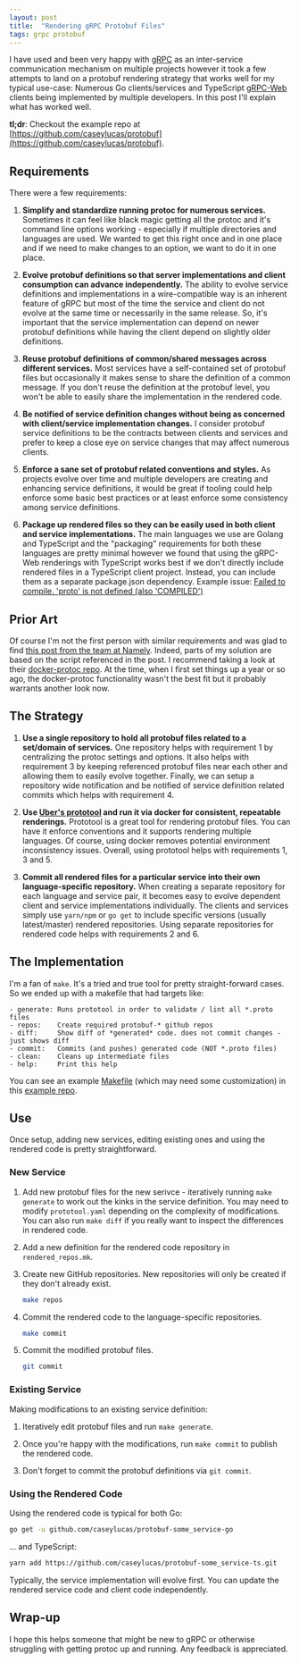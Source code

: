 ```yaml
---
layout: post
title:  "Rendering gRPC Protobuf Files"
tags: grpc protobuf
---
```


I have used and been very happy with [gRPC](https://grpc.io) as an inter-service communication mechanism 
on multiple projects however it took a few attempts to land on a protobuf rendering strategy that works well
for my typical use-case: Numerous Go clients/services and TypeScript [gRPC-Web](https://github.com/grpc/grpc-web)
clients being implemented by multiple developers.  In this post I'll explain what has worked well.

**tl;dr**: Checkout the example repo at 
[https://github.com/caseylucas/protobuf](https://github.com/caseylucas/protobuf).

## Requirements

There were a few requirements:

1. **Simplify and standardize running protoc for numerous services.**
Sometimes it can feel like black magic getting all the protoc and it's command line options working - especially if 
multiple directories and languages are used. We wanted to get this right once and in one place and if we 
need to make changes to an option, we want to do it in one place.

2. **Evolve protobuf definitions so that server implementations and client consumption can advance independently.**
The ability to evolve service definitions and implementations in a wire-compatible way is an inherent feature of gRPC
but most of the time the service and client do not evolve at the same time or necessarily in the same release.  So, 
it's important that the service implementation can depend on newer protobuf definitions while having the client depend
on slightly older definitions.

3. **Reuse protobuf definitions of common/shared messages across different services.**
Most services have a self-contained set of protobuf files but occasionally it makes sense to share the 
definition of a common message. If you don't reuse the definition at the protobuf level, you won't be able to 
easily share the implementation in the rendered code.

4. **Be notified of service definition changes without being as concerned with client/service implementation changes.**
I consider protobuf service definitions to be the contracts between clients and services and prefer to keep a
close eye on service changes that may affect numerous clients.

5. **Enforce a sane set of protobuf related conventions and styles.**
As projects evolve over time and multiple developers are creating and enhancing service definitions,
it would be great if tooling could help enforce some basic best practices or at least enforce
some consistency among service definitions.

6. **Package up rendered files so they can be easily used in both client and service implementations.**
The main languages we use are Golang and TypeScript and the "packaging" requirements for both these languages
are pretty minimal however we found that using the gRPC-Web renderings with TypeScript works
best if we don't directly include rendered files in a TypeScript client project. Instead, you can include
them as a separate package.json dependency. Example issue:
[Failed to compile. 'proto' is not defined (also 'COMPILED')](https://github.com/grpc/grpc-web/issues/447)


## Prior Art

Of course I'm not the first person with similar requirements and was glad to find
[this post from the team at Namely](https://medium.com/namely-labs/how-we-build-grpc-services-at-namely-52a3ae9e7c35).
Indeed, parts of my solution are based on the script referenced in the post.
I recommend taking a look at their [docker-protoc repo](https://github.com/namely/docker-protoc).  At the time, 
when I first set things up a year or so ago, the docker-protoc functionality wasn't the best fit but it probably
warrants another look now.


## The Strategy

1. **Use a single repository to hold all protobuf files related to a set/domain of services.**
One repository helps with requirement 1 by centralizing the protoc settings and options. It also helps
with requirement 3 by keeping referenced protobuf files near each other and allowing them to
easily evolve together. Finally, we can setup a repository wide notification and be notified
of service definition related commits which helps with requirement 4.

2. **Use [Uber's prototool](https://github.com/uber/prototool) and run it via docker for consistent,
repeatable renderings.**
Prototool is a great tool for rendering protobuf files. You can have it enforce conventions and it
supports rendering multiple languages. Of course, using docker removes potential environment
inconsistency issues. Overall, using prototool helps with requirements 1, 3 and 5.

3. **Commit all rendered files for a particular service into their own language-specific repository.**
When creating a separate repository for each language and service pair, it becomes easy to evolve dependent
client and service implementations individually.  The clients and services simply use `yarn/npm` or `go get` to
include specific versions (usually latest/master) rendered repositories. Using separate repositories for
rendered code helps with requirements 2 and 6.


## The Implementation

I'm a fan of `make`. It's a tried and true tool for pretty straight-forward cases. So we ended up with a makefile
that had targets like:

```
- generate: Runs prototool in order to validate / lint all *.proto files
- repos:    Create required protobuf-* github repos
- diff:     Show diff of *generated* code. does not commit changes - just shows diff
- commit:   Commits (and pushes) generated code (NOT *.proto files)
- clean:    Cleans up intermediate files
- help:     Print this help
```

You can see an example [Makefile](https://github.com/caseylucas/protobuf/tree/master/Makefile)
(which may need some customization) in this [example repo](https://github.com/caseylucas/protobuf).

## Use

Once setup, adding new services, editing existing ones and using the rendered code is pretty straightforward.

### New Service

1. Add new protobuf files for the new serivce - iteratively running `make generate` to work out the kinks in the
service definition.  You may need to modify `prototool.yaml` depending on the complexity of modifications.  You
can also run `make diff` if you really want to inspect the differences in rendered code.

2. Add a new definition for the rendered code repository in `rendered_repos.mk`.

3. Create new GitHub repositories. New repositories will only be created if they don't already exist.
    ```bash
    make repos
    ```

4. Commit the rendered code to the language-specific repositories.
    ```bash
    make commit 
    ```

5. Commit the modified protobuf files.
    ```bash
    git commit
    ```

### Existing Service

Making modifications to an existing service definition:

1. Iteratively edit protobuf files and run `make generate`.

2. Once you're happy with the modifications, run `make commit` to publish the rendered code.

3. Don't forget to commit the protobuf definitions via `git commit`.

### Using the Rendered Code

Using the rendered code is typical for both Go:
```bash
go get -u github.com/caseylucas/protobuf-some_service-go
```

... and TypeScript:
```bash
yarn add https://github.com/caseylucas/protobuf-some_service-ts.git
```

Typically, the service implementation will evolve first. You can update the rendered service code and client code
independently.

## Wrap-up

I hope this helps someone that might be new to gRPC or otherwise struggling with getting protoc up and running.
Any feedback is appreciated.

